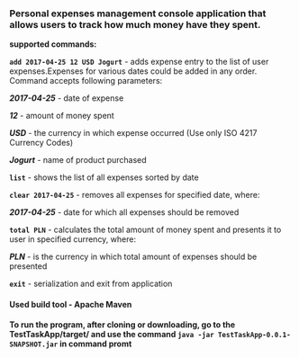 ### Personal expenses management console application that allows users to track how much money have they spent.

**supported commands:**

**`add 2017-04-25 12 USD Jogurt`** - adds expense entry to the list of user expenses.Expenses for various dates could be added in
any order. Command accepts following parameters:

**_2017-04-25_** - date of expense

**_12_** - amount of money spent

**_USD_** - the currency in which expense occurred (Use only ISO 4217 Currency Codes)

**_Jogurt_** - name of product purchased

**`list`** - shows the list of all expenses sorted by date

**`clear 2017-04-25`** - removes all expenses for specified date, where:

**_2017-04-25_** - date for which all expenses should be removed

**`total PLN`** - calculates the total amount of money spent and presents it to user in specified currency, where:

**_PLN_** - is the currency in which total amount of expenses should be presented

**`exit`** - serialization and exit from application


#### Used build tool - Apache Maven

#### To run the program, after cloning or downloading, go to the **TestTaskApp/target/** and use the command **`java -jar TestTaskApp-0.0.1-SNAPSHOT.jar`** in command promt 